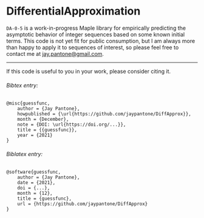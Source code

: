 # DifferentialApproximation

`DA-0-5` is a work-in-progress Maple library for empirically predicting the asymptotic behavior of integer sequences based on some known initial terms. This code is not yet fit for public consumption, but I am always more than happy to apply it to sequences of interest, so please feel free to contact me at <jay.pantone@gmail.com>.

---

If this code is useful to you in your work, please consider citing it.

###### Bibtex entry:
```
@misc{guessfunc,
	author = {Jay Pantone},
	howpublished = {\url{https://github.com/jaypantone/DiffApprox}},
	month = {December},
	note = {DOI: \url{https://doi.org/...}},
	title = {{guessfunc}},
	year = {2021}
}
```

###### Biblatex entry:
```
@software{guessfunc,
	author = {Jay Pantone},
	date = {2021},
	doi = {...},
	month = {12},
	title = {guessfunc},
	url = {https://github.com/jaypantone/DiffApprox}
}
```